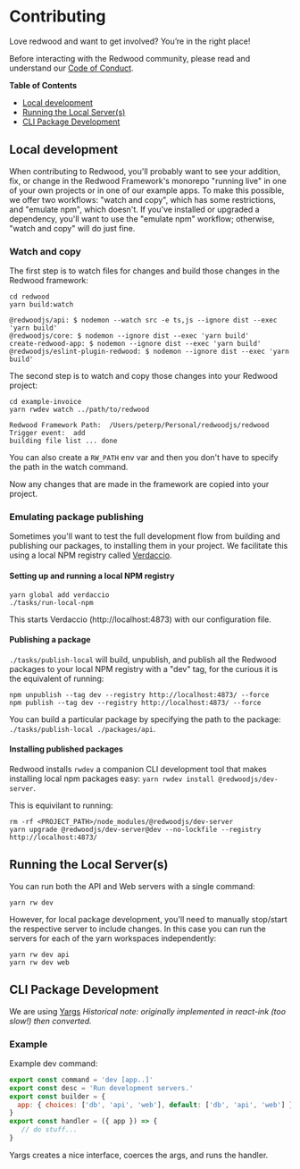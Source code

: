 # Contributing

Love redwood and want to get involved? You’re in the right place!

Before interacting with the Redwood community, please read and understand our [Code of Conduct](https://github.com/redwoodjs/redwood/blob/master/CODE_OF_CONDUCT.md).

**Table of Contents**

- [Local development](#Local-development)
- [Running the Local Server(s)](#Running-the-Local-Server(s))
- [CLI Package Development](#CLI-Package-Development)

<!-- toc -->

## Local development

When contributing to Redwood, you'll probably want to see your addition, fix, or change in the Redwood Framework's monorepo "running live" in one of your own projects or in one of our example apps. To make this possible, we offer two workflows: "watch and copy", which has some restrictions, and "emulate npm", which doesn't. If you've installed or upgraded a dependency, you'll want to use the "emulate npm" workflow; otherwise, "watch and copy" will do just fine.

### Watch and copy

The first step is to watch files for changes and build those changes in the Redwood framework:

```terminal
cd redwood
yarn build:watch

@redwoodjs/api: $ nodemon --watch src -e ts,js --ignore dist --exec 'yarn build'
@redwoodjs/core: $ nodemon --ignore dist --exec 'yarn build'
create-redwood-app: $ nodemon --ignore dist --exec 'yarn build'
@redwoodjs/eslint-plugin-redwood: $ nodemon --ignore dist --exec 'yarn build'
```

The second step is to watch and copy those changes into your Redwood project:

```terminal
cd example-invoice
yarn rwdev watch ../path/to/redwood

Redwood Framework Path:  /Users/peterp/Personal/redwoodjs/redwood
Trigger event:  add
building file list ... done
```

You can also create a `RW_PATH` env var and then you don't have to specify the path in the watch command.

Now any changes that are made in the framework are copied into your project.

### Emulating package publishing

Sometimes you'll want to test the full development flow from building and publishing our packages, to installing them in your project. We facilitate this using a local NPM registry called [Verdaccio](https://github.com/verdaccio/verdaccio).

#### Setting up and running a local NPM registry

```terminal
yarn global add verdaccio
./tasks/run-local-npm
```

This starts Verdaccio (http://localhost:4873) with our configuration file.

#### Publishing a package

`./tasks/publish-local` will build, unpublish, and publish all the Redwood packages to your local NPM registry with a "dev" tag, for the curious it is the equivalent of running:

```terminal
npm unpublish --tag dev --registry http://localhost:4873/ --force
npm publish --tag dev --registry http://localhost:4873/ --force
```

You can build a particular package by specifying the path to the package: `./tasks/publish-local ./packages/api`.

#### Installing published packages

Redwood installs `rwdev` a companion CLI development tool that makes installing local npm packages easy: `yarn rwdev install @redwoodjs/dev-server`.

This is equivilant to running:

```terminal
rm -rf <PROJECT_PATH>/node_modules/@redwoodjs/dev-server
yarn upgrade @redwoodjs/dev-server@dev --no-lockfile --registry http://localhost:4873/
```

## Running the Local Server(s)

You can run both the API and Web servers with a single command:

```terminal
yarn rw dev
```

However, for local package development, you'll need to manually stop/start the respective server to include changes. In this case you can run the servers for each of the yarn workspaces independently:

```terminal
yarn rw dev api
yarn rw dev web
```

## CLI Package Development

We are using [Yargs](https://yargs.js.org/)
_Historical note: originally implemented in react-ink (too slow!) then converted._

### Example

Example dev command:

```javascript
export const command = 'dev [app..]'
export const desc = 'Run development servers.'
export const builder = {
  app: { choices: ['db', 'api', 'web'], default: ['db', 'api', 'web'] },
}
export const handler = ({ app }) => {
   // do stuff...
}
```

Yargs creates a nice interface, coerces the args, and runs the handler.
